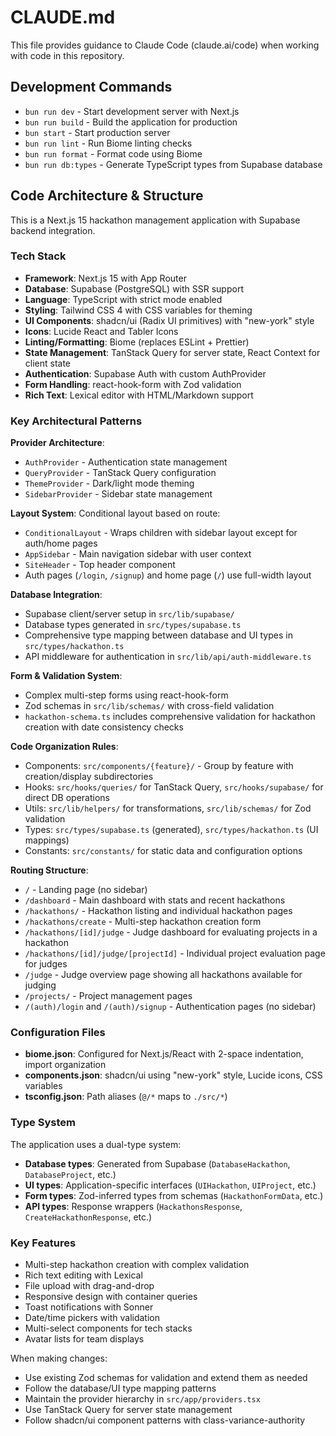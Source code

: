 # CLAUDE.md

This file provides guidance to Claude Code (claude.ai/code) when working with code in this repository.

## Development Commands

- `bun run dev` - Start development server with Next.js
- `bun run build` - Build the application for production
- `bun start` - Start production server
- `bun run lint` - Run Biome linting checks
- `bun run format` - Format code using Biome
- `bun run db:types` - Generate TypeScript types from Supabase database

## Code Architecture & Structure

This is a Next.js 15 hackathon management application with Supabase backend integration.

### Tech Stack
- **Framework**: Next.js 15 with App Router
- **Database**: Supabase (PostgreSQL) with SSR support
- **Language**: TypeScript with strict mode enabled
- **Styling**: Tailwind CSS 4 with CSS variables for theming
- **UI Components**: shadcn/ui (Radix UI primitives) with "new-york" style
- **Icons**: Lucide React and Tabler Icons
- **Linting/Formatting**: Biome (replaces ESLint + Prettier)
- **State Management**: TanStack Query for server state, React Context for client state
- **Authentication**: Supabase Auth with custom AuthProvider
- **Form Handling**: react-hook-form with Zod validation
- **Rich Text**: Lexical editor with HTML/Markdown support

### Key Architectural Patterns

**Provider Architecture**: 
- `AuthProvider` - Authentication state management
- `QueryProvider` - TanStack Query configuration
- `ThemeProvider` - Dark/light mode theming
- `SidebarProvider` - Sidebar state management

**Layout System**: Conditional layout based on route:
- `ConditionalLayout` - Wraps children with sidebar layout except for auth/home pages
- `AppSidebar` - Main navigation sidebar with user context
- `SiteHeader` - Top header component
- Auth pages (`/login`, `/signup`) and home page (`/`) use full-width layout

**Database Integration**:
- Supabase client/server setup in `src/lib/supabase/`
- Database types generated in `src/types/supabase.ts`
- Comprehensive type mapping between database and UI types in `src/types/hackathon.ts`
- API middleware for authentication in `src/lib/api/auth-middleware.ts`

**Form & Validation System**:
- Complex multi-step forms using react-hook-form
- Zod schemas in `src/lib/schemas/` with cross-field validation
- `hackathon-schema.ts` includes comprehensive validation for hackathon creation with date consistency checks

**Code Organization Rules**:
- Components: `src/components/{feature}/` - Group by feature with creation/display subdirectories  
- Hooks: `src/hooks/queries/` for TanStack Query, `src/hooks/supabase/` for direct DB operations
- Utils: `src/lib/helpers/` for transformations, `src/lib/schemas/` for Zod validation
- Types: `src/types/supabase.ts` (generated), `src/types/hackathon.ts` (UI mappings)
- Constants: `src/constants/` for static data and configuration options

**Routing Structure**:
- `/` - Landing page (no sidebar)
- `/dashboard` - Main dashboard with stats and recent hackathons
- `/hackathons/` - Hackathon listing and individual hackathon pages
- `/hackathons/create` - Multi-step hackathon creation form
- `/hackathons/[id]/judge` - Judge dashboard for evaluating projects in a hackathon
- `/hackathons/[id]/judge/[projectId]` - Individual project evaluation page for judges
- `/judge` - Judge overview page showing all hackathons available for judging
- `/projects/` - Project management pages
- `/(auth)/login` and `/(auth)/signup` - Authentication pages (no sidebar)

### Configuration Files

- **biome.json**: Configured for Next.js/React with 2-space indentation, import organization
- **components.json**: shadcn/ui using "new-york" style, Lucide icons, CSS variables
- **tsconfig.json**: Path aliases (`@/*` maps to `./src/*`)

### Type System

The application uses a dual-type system:
- **Database types**: Generated from Supabase (`DatabaseHackathon`, `DatabaseProject`, etc.)
- **UI types**: Application-specific interfaces (`UIHackathon`, `UIProject`, etc.)
- **Form types**: Zod-inferred types from schemas (`HackathonFormData`, etc.)
- **API types**: Response wrappers (`HackathonsResponse`, `CreateHackathonResponse`, etc.)

### Key Features

- Multi-step hackathon creation with complex validation
- Rich text editing with Lexical
- File upload with drag-and-drop
- Responsive design with container queries
- Toast notifications with Sonner
- Date/time pickers with validation
- Multi-select components for tech stacks
- Avatar lists for team displays

When making changes:
- Use existing Zod schemas for validation and extend them as needed
- Follow the database/UI type mapping patterns
- Maintain the provider hierarchy in `src/app/providers.tsx`
- Use TanStack Query for server state management
- Follow shadcn/ui component patterns with class-variance-authority